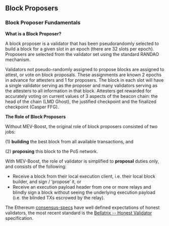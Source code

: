 ## Block Proposers

### Block Proposer Fundamentals

**What is a Block Proposer?**

A block proposer is a validator that has been pseudorandomly selected to build a block for a given slot in an epoch (there are 32 slots per epoch). Proposers are selected from the validator set using the standard RANDAO mechanism. 

Validators not pseudo-randomly assigned to propose blocks are assigned to attest, or vote on block proposals. These assignments are known 2 epochs in advance for attesters and 1 for proposers. The block in each slot will have a single validator serving as the proposer and many validators serving as the attesters to all information in that block. Attesters get rewarded for accurately voting on current values of 3 aspects of the beacon chain: the head of the chain (LMD Ghost), the justified checkpoint and the finalized checkpoint (Casper FFG). 

**The Role of Block Proposers**

Without MEV-Boost, the original role of block proposers consisted of two jobs: 

(1) **building** the best block from all available transactions, and 

(2) **proposing** this block to the PoS network.

With MEV-Boost, the role of validator is simplified to **proposal** duties only, and consists of the following:

- Receive a block from their local execution client, i.e. their local block builder, and sign / ‘propose’ it, or
- Receive an execution payload header from one or more relays and blindly sign a block without seeing the underlying execution payload (i.e. the blinded TXs escrowed by the relay).

The Ethereum [consensus-specs](https://github.com/ethereum/consensus-specs) have well defined expectations of honest validators, the most recent standard is the [Bellatrix -- Honest Validator](https://github.com/ethereum/consensus-specs/blob/dev/specs/bellatrix/validator.md#bellatrix----honest-validator) specification.